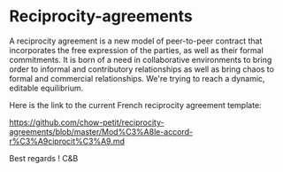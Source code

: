 # Reciprocity-agreements

A reciprocity agreement is a new model of peer-to-peer contract that incorporates the free expression of the parties, as well as their formal commitments. It is born of a need in collaborative environments to bring order to informal and contributory relationships as well as bring chaos to formal and commercial relationships. We're trying to reach a dynamic, editable equilibrium.

Here is the link to the current French reciprocity agreement template:

https://github.com/chow-petit/reciprocity-agreements/blob/master/Mod%C3%A8le-accord-r%C3%A9ciprocit%C3%A9.md

Best regards !
C&B
